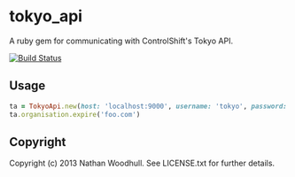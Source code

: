 # tokyo_api

A ruby gem for communicating with ControlShift's Tokyo API.

[![Build Status](https://travis-ci.org/controlshift/tokyo_api.svg)](https://travis-ci.org/controlshift/tokyo_api)

## Usage

```ruby
ta = TokyoApi.new(host: 'localhost:9000', username: 'tokyo', password: 'Passw0rd!', scheme: 'http', timeout: 5)
ta.organisation.expire('foo.com')
```

## Copyright

Copyright (c) 2013 Nathan Woodhull. See LICENSE.txt for
further details.

